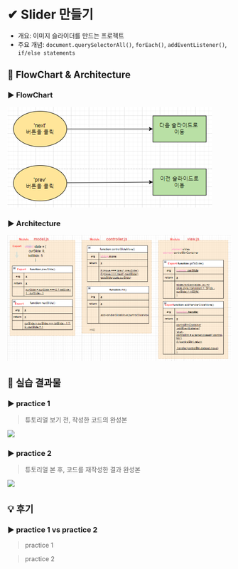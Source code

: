 # ✔ Slider 만들기

-   개요: 이미지 슬라이더를 만드는 프로젝트
-   주요 개념: `document.querySelectorAll()`, `forEach()`, `addEventListener()`, `if/else statements`

## 🎨 FlowChart & Architecture

[](https://app.diagrams.net/#G1Jg4KD641Fzc_IElIBnMamBtPQQgqZstx)

### ▶ FlowChart

![](./image/flowchart.PNG)

### ▶ Architecture

![](./image/architecture.PNG)

## 🧩 실습 결과물

### ▶ practice 1

> 튜토리얼 보기 전, 작성한 코드의 완성본

![](../gif/slider_practice1.gif)

### ▶ practice 2

> 튜토리얼 본 후, 코드를 재작성한 결과 완성본

![](../gif/)

## 💡 후기

### ▶ practice 1 vs practice 2

> practice 1

> practice 2
